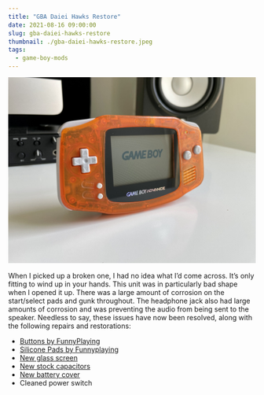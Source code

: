 ```yaml
---
title: "GBA Daiei Hawks Restore"
date: 2021-08-16 09:00:00
slug: gba-daiei-hawks-restore
thumbnail: ./gba-daiei-hawks-restore.jpeg
tags:
  - game-boy-mods
---
```


![GBA Daiei Hawks Restore](gba-daiei-hawks-restore.jpeg)

When I picked up a broken one, I had no idea what I’d come across. It’s only fitting to wind up in your hands.
This unit was in particularly bad shape when I opened it up. There was a large amount of corrosion on the start/select pads and gunk throughout. The headphone jack also had large amounts of corrosion and was preventing the audio from being sent to the speaker. Needless to say, these issues have now been resolved, along with the following repairs and restorations:

- [Buttons by FunnyPlaying](https://funnyplaying.com/collections/product/products/agb-custom-buttons)
- [Silicone Pads by Funnyplaying](https://funnyplaying.com/collections/product/products/replacement-silicone-pads-for-gameboy-advance)
- [New glass screen](https://funnyplaying.com/collections/product/products/centering-lens-for-ips-lcd-gameboy-advance)
- [New stock capacitors](https://console5.com/store/game-boy-advance-smd-cap-kit-gba.html)
- [New battery cover](https://handheldlegend.com/products/game-boy-advance-battery-cover)
- Cleaned power switch
